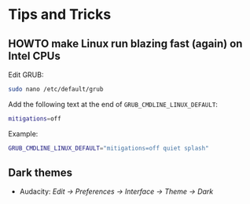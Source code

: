 # Tips and Tricks

## HOWTO make Linux run blazing fast (again) on Intel CPUs

Edit GRUB:

```sh
sudo nano /etc/default/grub
```

Add the following text at the end of `GRUB_CMDLINE_LINUX_DEFAULT`:

```sh
mitigations=off
```

Example:

```sh
GRUB_CMDLINE_LINUX_DEFAULT="mitigations=off quiet splash"
```

## Dark themes

- Audacity: *Edit -> Preferences -> Interface -> Theme -> Dark*
